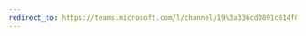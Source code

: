 ```yaml
---
redirect_to: https://teams.microsoft.com/l/channel/19%3a336cd0891c014f0eb7b24c54fccb04b8%40thread.tacv2/General?groupId=bf1a5d3c-6139-46b7-a841-1e95e2de9caa&tenantId=e37d725c-ab5c-4624-9ae5-f0533e486437
---
```

